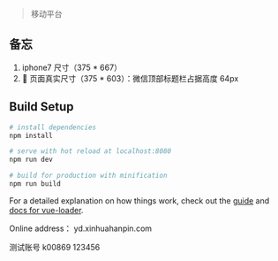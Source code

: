 
> 移动平台

## 备忘

1.  iphone7 尺寸（375 \* 667）
2.   页面真实尺寸（375 \* 603）：微信顶部标题栏占据高度 64px

## Build Setup

```bash
# install dependencies
npm install

# serve with hot reload at localhost:8080
npm run dev

# build for production with minification
npm run build

```

For a detailed explanation on how things work, check out the [guide](http://vuejs-templates.github.io/webpack/) and [docs for vue-loader](http://vuejs.github.io/vue-loader).

Online address： yd.xinhuahanpin.com

测试账号 k00869 123456
